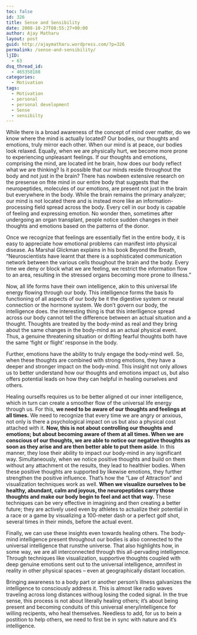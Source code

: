 ```yaml
---
toc: false
id: 326
title: Sense and Sensibility
date: 2008-10-27T08:55:27+00:00
author: Ajay Matharu
layout: post
guid: http://ajaymatharu.wordpress.com/?p=326
permalink: /sense-and-sensibility/
ljID:
  - 63
dsq_thread_id:
  - 465358188
categories:
  - Motivation
tags:
  - Motivation
  - personal
  - personal development
  - Sense
  - sensibilty
---
```

While there is a broad awareness of the concept of mind over matter, do we know where the mind is actually located? Our bodies, our thoughts and emotions, truly mirror each other. When our mind is at peace, our bodies look relaxed. Equally, when we are physically hurt, we become more prone to experiencing unpleasant feelings. If our thoughts and emotions, comprising the mind, are located int he brain, how does our body reflect what we are thinking? Is it possible that our minds reside throughout the body and not just in the brain? There has nowbeen extensive research on the presense on fhte mind in our entire body that suggests that the neuropeptides, molecules of our emotions, are present not just in the brain but everywhere in the body. While the brain remains the primary analyzer; our mind is not located there and is instead more like an information-processing field spread across the body. Every cell in our body is capable of feeling and expressing emotion. No wonder then, sometimes after undergoing an organ transplant, people notice sudden changes in their thoughts and emotions based on the patterns of the donor.

Once we recognize that feelings are essentially flet in the entire body, it is easy to appreciate how emotional problems can manifest into physical disease. As Marshal Glickman explains in his book Beyond the Breath, &#8220;Neuroscientists have learnt that there is a sophisticated communication network between the various cells thoughout the brain and the body. Every time we deny or block what we are feeling, we restrict the information flow to an area, resulting in the stressed organs becoming more prone to illness.&#8221;

Now, all life forms have their own intelligence, akin to this universal life energy flowing through our body. This intelligence forms the basis fo functioning of all aspects of our body be it the digestive system or neural connection or the hormone system. We don&#8217;t govern our body, the intelligence does. the interesting thing is that this interlligence spread across our body cannot tell the difference between an actual situation and a thought. Thoughts are treated by the body-mind as real and they bring about the same changes in the body-mind as an actual physical event. Thus, a genuine threatening situation or drifting fearful thoughts both have the same &#8216;fight or flight&#8217; response in the body.

Further, emotions have the ability to truly engage the body-mind well. So, when these thoughts are combined with strong emotions, they have a deeper and stronger impact on the body-mind. This insight not only allows us to better understand how our thoughts and emotions impact us, but also offers potential leads on how they can helpful in healing ourselves and others.

Healing ourselfs requires us to be better aligned ot our inner intelligence, which in turn can create a smoother flow of the universal life energy through us. For this, **we need to be aware of our thoughts and feelings at all times.** We need to recognize that every time we are angry or anxious, not only is there a psychological impact on us but also a physical cost attached with it. **Now, this is not about controlling our thoughts and emotions; but about becoming aware of them at all times. When we are conscious of our thoughts, we are able to notice our negative thoughts as soon as they arise and are then better able to put them aside**. In this manner, they lose their ability to impact our body-mind in any isgnificant way. Simultaneously, when we notice positive thoughts and build on them without any attachment ot the results, they lead to healthier bodies. When these positive thoughts are supported by likewise emotions, they further strengthen the positive influence. That&#8217;s how the &#8220;Law of Attraction&#8221; and visualization techniques work as well. **When we visualize ourselves to be healthy, abundant, calm and joyous, the neuropeptides carry those thoughts and make our body begin to feel and act that way.** These techniques can be very effective in imagining and then creating a better future; they are actively used even by athletes to actualize their potential in a race or a game by visualizing a 100-meter dash or a perfect golf shot, several times in their minds, before the actual event.

Finally, we can use these insights even towards healing others. The body-mind intelligence present throughout our bodies is also connected to the universal intelligence that runsthe universe. That also highlights how, in some way, we are all interconnected through this all-pervading intelligence. Through techniques like visualization, supportive thoughts coupled with deep genuine emotions sent out to the universal intelligence, amnifest in reality in other physical spaces &#8211; even at geographically distant loccation.

Bringing awareness to a body part or another person&#8217;s illness galvanizes the intelligence to consciously address it. This is almost like radio waves traveling across long distances withoug losing the coded signal. In the true sense, this process is not about literally healing others; it&#8217;s about being present and becoming conduits of this universal enery/intelligence for willing recipents, who heal themselves. Needless to add, for us to bein a postition to help others, we need to first be in sync with nature and it&#8217;s intelligence.
